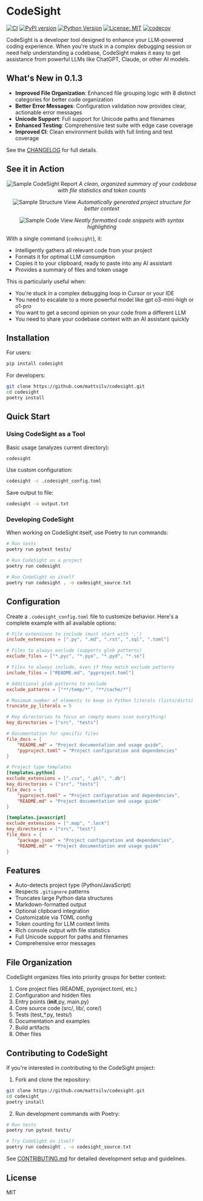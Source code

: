 # CodeSight

[![CI](https://github.com/mattsilv/codesight/actions/workflows/ci.yml/badge.svg)](https://github.com/mattsilv/codesight/actions/workflows/ci.yml)
[![PyPI version](https://badge.fury.io/py/codesight.svg)](https://badge.fury.io/py/codesight)
[![Python Version](https://img.shields.io/badge/python-3.12-blue.svg)](https://www.python.org/downloads/release/python-3120/)
[![License: MIT](https://img.shields.io/badge/License-MIT-yellow.svg)](https://opensource.org/licenses/MIT)
[![codecov](https://codecov.io/gh/mattsilv/codesight/branch/main/graph/badge.svg)](https://codecov.io/gh/mattsilv/codesight)

CodeSight is a developer tool designed to enhance your LLM-powered coding experience. When you're stuck in a complex debugging session or need help understanding a codebase, CodeSight makes it easy to get assistance from powerful LLMs like ChatGPT, Claude, or other AI models.

## What's New in 0.1.3

- **Improved File Organization**: Enhanced file grouping logic with 8 distinct categories for better code organization
- **Better Error Messages**: Configuration validation now provides clear, actionable error messages
- **Unicode Support**: Full support for Unicode paths and filenames
- **Enhanced Testing**: Comprehensive test suite with edge case coverage
- **Improved CI**: Clean environment builds with full linting and test coverage

See the [CHANGELOG](CHANGELOG.md) for full details.

## See it in Action

<div align="center">

![Sample CodeSight Report](https://raw.githubusercontent.com/mattsilv/codesight/main/docs/assets/sample-report.png)
_A clean, organized summary of your codebase with file statistics and token counts_

![Sample Structure View](https://raw.githubusercontent.com/mattsilv/codesight/main/docs/assets/sample-structure.png)
_Automatically generated project structure for better context_

![Sample Code View](https://raw.githubusercontent.com/mattsilv/codesight/main/docs/assets/sample-code.png)
_Neatly formatted code snippets with syntax highlighting_

</div>

With a single command (`codesight`), it:

- Intelligently gathers all relevant code from your project
- Formats it for optimal LLM consumption
- Copies it to your clipboard, ready to paste into any AI assistant
- Provides a summary of files and token usage

This is particularly useful when:

- You're stuck in a complex debugging loop in Cursor or your IDE
- You need to escalate to a more powerful model like gpt o3-mini-high or o1-pro
- You want to get a second opinion on your code from a different LLM
- You need to share your codebase context with an AI assistant quickly

## Installation

For users:

```bash
pip install codesight
```

For developers:

```bash
git clone https://github.com/mattsilv/codesight.git
cd codesight
poetry install
```

## Quick Start

### Using CodeSight as a Tool

Basic usage (analyzes current directory):

```bash
codesight
```

Use custom configuration:

```bash
codesight -c .codesight_config.toml
```

Save output to file:

```bash
codesight -o output.txt
```

### Developing CodeSight

When working on CodeSight itself, use Poetry to run commands:

```bash
# Run tests
poetry run pytest tests/

# Run CodeSight on a project
poetry run codesight

# Run CodeSight on itself
poetry run codesight . -o codesight_source.txt
```

## Configuration

Create a `.codesight_config.toml` file to customize behavior. Here's a complete example with all available options:

```toml
# File extensions to include (must start with '.')
include_extensions = [".py", ".md", ".rst", ".sql", ".toml"]

# Files to always exclude (supports glob patterns)
exclude_files = ["*.pyc", "*.pyo", "*.pyd", "*.so"]

# Files to always include, even if they match exclude patterns
include_files = ["README.md", "pyproject.toml"]

# Additional glob patterns to exclude
exclude_patterns = ["**/temp/*", "**/cache/*"]

# Maximum number of elements to keep in Python literals (lists/dicts)
truncate_py_literals = 5

# Key directories to focus on (empty means scan everything)
key_directories = ["src", "tests"]

# Documentation for specific files
file_docs = {
    "README.md" = "Project documentation and usage guide",
    "pyproject.toml" = "Project configuration and dependencies"
}

# Project type templates
[templates.python]
exclude_extensions = [".csv", ".pkl", ".db"]
key_directories = ["src", "tests"]
file_docs = {
    "pyproject.toml" = "Project configuration and dependencies",
    "README.md" = "Project documentation and usage guide"
}

[templates.javascript]
exclude_extensions = [".map", ".lock"]
key_directories = ["src", "test"]
file_docs = {
    "package.json" = "Project configuration and dependencies",
    "README.md" = "Project documentation and usage guide"
}
```

## Features

- Auto-detects project type (Python/JavaScript)
- Respects `.gitignore` patterns
- Truncates large Python data structures
- Markdown-formatted output
- Optional clipboard integration
- Customizable via TOML config
- Token counting for LLM context limits
- Rich console output with file statistics
- Full Unicode support for paths and filenames
- Comprehensive error messages

## File Organization

CodeSight organizes files into priority groups for better context:

1. Core project files (README, pyproject.toml, etc.)
2. Configuration and hidden files
3. Entry points (**init**.py, main.py)
4. Core source code (src/, lib/, core/)
5. Tests (test\_\*.py, tests/)
6. Documentation and examples
7. Build artifacts
8. Other files

## Contributing to CodeSight

If you're interested in contributing to the CodeSight project:

1. Fork and clone the repository:

```bash
git clone https://github.com/mattsilv/codesight.git
cd codesight
poetry install
```

2. Run development commands with Poetry:

```bash
# Run tests
poetry run pytest tests/

# Try CodeSight on itself
poetry run codesight . -o codesight_source.txt
```

See [CONTRIBUTING.md](CONTRIBUTING.md) for detailed development setup and guidelines.

## License

MIT
